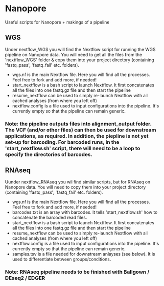 # Nanopore
Useful scripts for Nanopore + makings of a pipeline

## WGS
Under nextflow_WGS you will find the Nextflow script for running the WGS pipeline on Nanopore data. You will need to get all the files from the 'nextflow_WGS' folder & copy them into your project directory (containing 'fastq_pass', 'fastq_fail' etc. folders).

- wgs.nf is the main Nextflow file. Here you will find all the processes. Feel free to fork and add more, if needed! 
- start_nextflow is a bash script to launch Nextflow. It first concatenates all the files into one fastq.gz file and then start the pipeline
- resume_nextflow can be used to simply re-launch Nextflow with all cached analyses (from where you left off)
- nextflow.config is a file used to input configurations into the pipeline. It's currently empty so that the pipeline can remain generic. 

### Note: the pipeline outputs files into alignment_output folder. The VCF (and/or other files) can then be used for downstream applications, as required. In addition, the piepline is not yet set-up for barcoding. For barcoded runs, in the 'start_nextflow.sh' script, there will need to be a loop to specify the directories of barcodes.  

## RNAseq
Uunder nextflow_RNAseq you wil find similar scripts, but for RNAseq on Nanopore data. You will need to copy them into your project directory (containing 'fastq_pass', 'fastq_fail' etc. folders).

- wgs.nf is the main Nextflow file. Here you will find all the processes. Feel free to fork and add more, if needed! 
- barcodes.txt is an array with barcodes. It tells 'start_nextflow.sh' how to concatenate the barcoded read files. 
- start_nextflow is a bash script to launch Nextflow. It first concatenates all the files into one fastq.gz file and then start the pipeline
- resume_nextflow can be used to simply re-launch Nextflow with all cached analyses (from where you left off)
- nextflow.config is a file used to input configurations into the pipeline. It's currently empty so that the pipeline can remain generic.
- samples.tsv is a file needed for downstream anlayses (see below). It is used to differentiate between groups/conditions. 

### Note: RNAseq pipeline needs to be finished with Ballgown / DEseq2 / EDGER 
